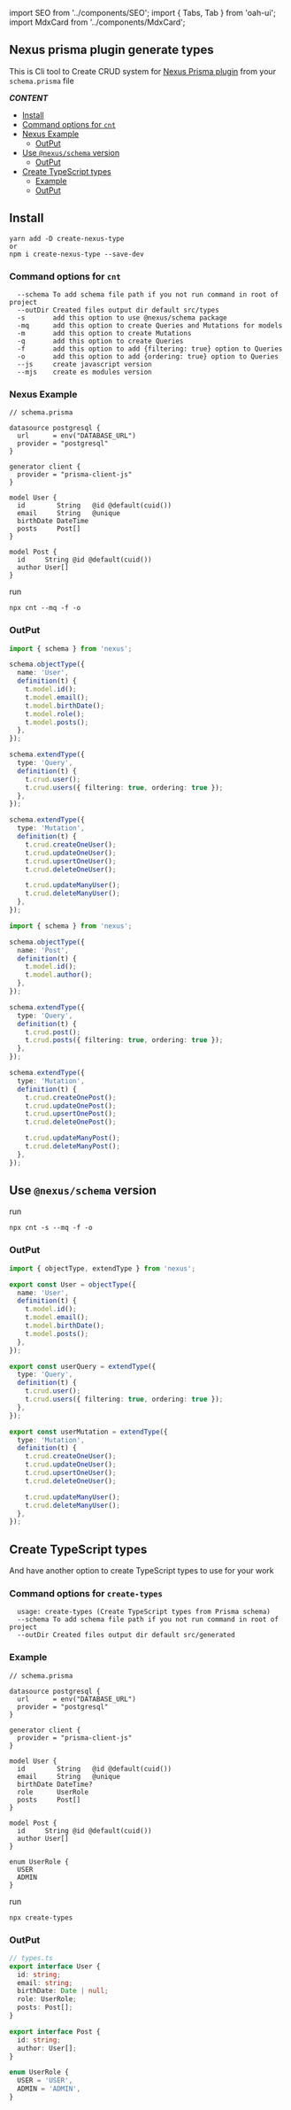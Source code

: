 import SEO from '../components/SEO';
import { Tabs, Tab } from 'oah-ui';
import MdxCard from '../components/MdxCard';

<SEO title="Nexus prisma plugin generate types" />

<MdxCard>

## Nexus prisma plugin generate types

This is Cli tool to Create CRUD system for [Nexus Prisma plugin](https://www.nexusjs.org/#/plugins/prisma) from your `schema.prisma` file

**_CONTENT_**

- [Install](#install)
- [Command options for `cnt`](#command-options-for-cnt)
- [Nexus Example](#nexus-example)
  - [OutPut](#output)
- [Use `@nexus/schema` version](#use-nexusschema-version)
  - [OutPut](#output-1)
- [Create TypeScript types](#create-typescript-types)
  - [Example](#example)
  - [OutPut](#output-2)

</MdxCard>

<MdxCard>

## Install

```shell
yarn add -D create-nexus-type
or
npm i create-nexus-type --save-dev
```

### Command options for `cnt`

```
  --schema To add schema file path if you not run command in root of project
  --outDir Created files output dir default src/types
  -s       add this option to use @nexus/schema package
  -mq      add this option to create Queries and Mutations for models
  -m       add this option to create Mutations
  -q       add this option to create Queries
  -f       add this option to add {filtering: true} option to Queries
  -o       add this option to add {ordering: true} option to Queries
  --js     create javascript version
  --mjs    create es modules version
```

</MdxCard>

<MdxCard>

### Nexus Example

```prisma
// schema.prisma

datasource postgresql {
  url      = env("DATABASE_URL")
  provider = "postgresql"
}

generator client {
  provider = "prisma-client-js"
}

model User {
  id        String   @id @default(cuid())
  email     String   @unique
  birthDate DateTime
  posts     Post[]
}

model Post {
  id     String @id @default(cuid())
  author User[]
}
```

run

```shell
npx cnt --mq -f -o
```

### OutPut

<Tabs>
<Tab title="User.ts">

```ts
import { schema } from 'nexus';

schema.objectType({
  name: 'User',
  definition(t) {
    t.model.id();
    t.model.email();
    t.model.birthDate();
    t.model.role();
    t.model.posts();
  },
});

schema.extendType({
  type: 'Query',
  definition(t) {
    t.crud.user();
    t.crud.users({ filtering: true, ordering: true });
  },
});

schema.extendType({
  type: 'Mutation',
  definition(t) {
    t.crud.createOneUser();
    t.crud.updateOneUser();
    t.crud.upsertOneUser();
    t.crud.deleteOneUser();

    t.crud.updateManyUser();
    t.crud.deleteManyUser();
  },
});
```

</Tab>
<Tab title="Post.ts">

```ts
import { schema } from 'nexus';

schema.objectType({
  name: 'Post',
  definition(t) {
    t.model.id();
    t.model.author();
  },
});

schema.extendType({
  type: 'Query',
  definition(t) {
    t.crud.post();
    t.crud.posts({ filtering: true, ordering: true });
  },
});

schema.extendType({
  type: 'Mutation',
  definition(t) {
    t.crud.createOnePost();
    t.crud.updateOnePost();
    t.crud.upsertOnePost();
    t.crud.deleteOnePost();

    t.crud.updateManyPost();
    t.crud.deleteManyPost();
  },
});
```

</Tab>
</Tabs>

</MdxCard>

<MdxCard>

## Use `@nexus/schema` version

run

```shell
npx cnt -s --mq -f -o
```

### OutPut

```ts
import { objectType, extendType } from 'nexus';

export const User = objectType({
  name: 'User',
  definition(t) {
    t.model.id();
    t.model.email();
    t.model.birthDate();
    t.model.posts();
  },
});

export const userQuery = extendType({
  type: 'Query',
  definition(t) {
    t.crud.user();
    t.crud.users({ filtering: true, ordering: true });
  },
});

export const userMutation = extendType({
  type: 'Mutation',
  definition(t) {
    t.crud.createOneUser();
    t.crud.updateOneUser();
    t.crud.upsertOneUser();
    t.crud.deleteOneUser();

    t.crud.updateManyUser();
    t.crud.deleteManyUser();
  },
});
```

</MdxCard>

<MdxCard>

## Create TypeScript types

And have another option to create TypeScript types to use for your work

### Command options for `create-types`

```
  usage: create-types (Create TypeScript types from Prisma schema)
  --schema To add schema file path if you not run command in root of project
  --outDir Created files output dir default src/generated
```

### Example

```prisma
// schema.prisma

datasource postgresql {
  url      = env("DATABASE_URL")
  provider = "postgresql"
}

generator client {
  provider = "prisma-client-js"
}

model User {
  id        String   @id @default(cuid())
  email     String   @unique
  birthDate DateTime?
  role      UserRole
  posts     Post[]
}

model Post {
  id     String @id @default(cuid())
  author User[]
}

enum UserRole {
  USER
  ADMIN
}
```

run

```shell
npx create-types
```

### OutPut

```ts
// types.ts
export interface User {
  id: string;
  email: string;
  birthDate: Date | null;
  role: UserRole;
  posts: Post[];
}

export interface Post {
  id: string;
  author: User[];
}

enum UserRole {
  USER = 'USER',
  ADMIN = 'ADMIN',
}
```

</MdxCard>
